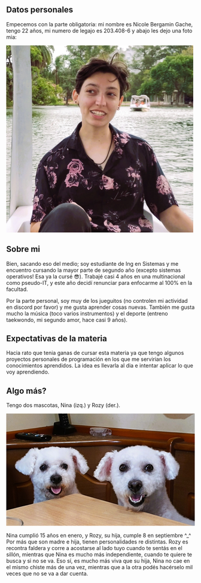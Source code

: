 ## Datos personales

Empecemos con la parte obligatoria: mi nombre es Nicole Bergamin Gache, tengo 22 años, mi numero de legajo es 203.408-6 y abajo les dejo una foto mia:

<img src="fotoPresentacionGitHub_hd1.JPG" width="500" height="500">

## Sobre mi

Bien, sacando eso del medio; soy estudiante de Ing en Sistemas y me encuentro cursando la mayor parte de segundo año (excepto sistemas operativos! Esa ya la cursé 😎). Trabajé casi 4 años en una multinacional como pseudo-IT, y este año decidí renunciar para enfocarme al 100% en la facultad.

Por la parte personal, soy muy de los jueguitos (no controlen mi actividad en discord por favor) y me gusta aprender cosas nuevas. También me gusta mucho la música (toco varios instrumentos) y el deporte (entreno taekwondo, mi segundo amor, hace casi 9 años).

## Expectativas de la materia

Hacia rato que tenia ganas de cursar esta materia ya que tengo algunos proyectos personales de programación en los que me servirian los conocimientos aprendidos. La idea es llevarla al dia e intentar aplicar lo que voy aprendiendo.

## Algo más?

Tengo dos mascotas, Nina (izq.) y Rozy (der.).

<img src="ninayrozy1.JPG" width="auto" height="300">

Nina cumplió 15 años en enero, y Rozy, su hija, cumple 8 en septiembre ^_^ Por más que son madre e hija, tienen personalidades re distintas. Rozy es recontra faldera y corre a acostarse al lado tuyo cuando te sentás en el sillón, mientras que Nina es mucho más independiente, cuando te quiere te busca y si no se va. Eso sí, es mucho más viva que su hija, Nina no cae en el mismo chiste más de una vez, mientras que a la otra podés hacérselo mil veces que no se va a dar cuenta.

